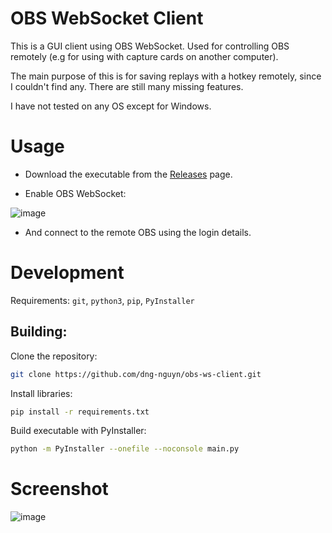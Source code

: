 
# OBS WebSocket Client

This is a GUI client using OBS WebSocket. Used for controlling OBS remotely (e.g for using with capture cards on another computer).

The main purpose of this is for saving replays with a hotkey remotely, since I couldn't find any. There are still many missing features.

I have not tested on any OS except for Windows.

# Usage

- Download the executable from the [Releases](https://github.com/dng-nguyn/obs-ws-client/releases) page.

- Enable OBS WebSocket:

![image](https://github.com/user-attachments/assets/8e3435a2-200a-4ec6-b006-bcead782d437)

- And connect to the remote OBS using the login details.

# Development

Requirements: `git`, `python3`,  `pip`, `PyInstaller`

## Building:

Clone the repository: 
```sh
git clone https://github.com/dng-nguyn/obs-ws-client.git
```

Install libraries: 
```sh
pip install -r requirements.txt
```

Build executable with PyInstaller:
```sh
python -m PyInstaller --onefile --noconsole main.py
```

# Screenshot

![image](https://github.com/user-attachments/assets/c4f11ec0-439f-4bd8-81cc-800c906fc443)
